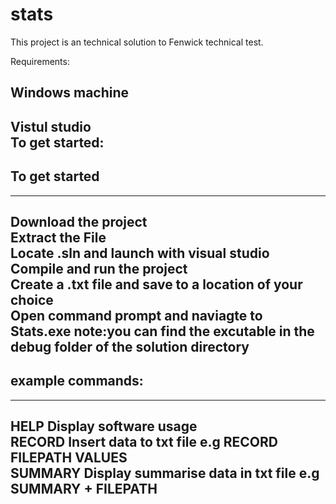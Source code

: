 # stats

This project is an technical solution to Fenwick technical test.

Requirements:

Windows machine
---
Vistul studio<br />
To get started:<br />
---
## To get started
---
Download the project<br />
Extract the File<br />
Locate .sln and launch with visual studio<br />
Compile and run the project <br />
Create a .txt file and save to a location of your choice <br />
Open command prompt and naviagte to Stats.exe note:you can find the excutable in the debug folder of the solution directory<br />
---

## example commands: <br />
---
 HELP   Display software usage <br />
 RECORD   Insert data to txt file e.g RECORD  FILEPATH  VALUES <br />
 SUMMARY   Display summarise data in txt file e.g SUMMARY + FILEPATH <br />
--- 